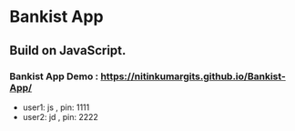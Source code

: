 # Bankist App

## Build on JavaScript.

### Bankist App Demo : https://nitinkumargits.github.io/Bankist-App/

- user1: js , pin: 1111
- user2: jd , pin: 2222


